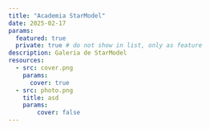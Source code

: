 ```yaml
---
title: "Academia StarModel"
date: 2025-02-17
params:
  featured: true
  private: true # do not show in list, only as feature
description: Galeria de StarModel
resources:
  - src: cover.png
    params:
      cover: true
  - src: photo.png
    title: asd
    params:
        cover: false
---
```

